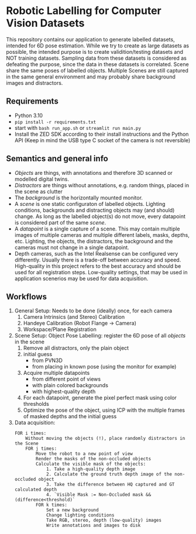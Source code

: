 # Robotic Labelling for Computer Vision Datasets
This repository contains our application to generate labelled datasets, intended for 6D pose estimation. While we try to create as large datasets as possible, the intended purpose is to create validition/testing datasets and NOT training datasets. Sampling data from these datasets is considered as defeating the purpose, since the data in these datasets is correlated. Scene share the same poses of labelled objects. Multiple Scenes are still captured in the same general environment and may probably share background images and distractors.

## Requirements
- Python 3.10
- `pip install -r requirements.txt`
- start with `bash run_app.sh` or `streamlit run main.py`
- Install the ZED SDK according to their install instructions and the Python API (Keep in mind the USB type C socket of the camera is not reversible)

## Semantics and general info
- *Objects* are things, with annotations and therefore 3D scanned or modelled digital twins.
- *Distractors* are things without annotations, e.g. random things, placed in the scene as clutter
- The *background* is the horizontally mounted monitor.
- A *scene* is one static configuraton of labelled objects. Lighting conditions, backgrounds and distracting objects may (and should) change. As long as the labelled object(s) do not move, every datapoint is considered part of the same *scene*.
- A *datapoint* is a single capture of a scene. This may contain multiple images of multiple cameras and multiple different labels, masks, depths, etc. Lighting, the objects, the distractors, the background and the cameras must not change in a single datapoint.
- Depth cameras, such as the Intel Realsense can be configured very differently. Usually there is a trade-off between accuracy and speed. High-quality in this project refers to the best accuracy and should be used for all registration steps. Low-quality settings, that may be used in application scenerios may be used for data acquisition.

## Workflows
1. General Setup: Needs to be done (ideally) once, for each camera
    1. Camera Intrinsics (and Stereo) Calibration
    2. Handeye Calibration (Robot Flange -> Camera)
    3. Workspace/Plane Registration
2. Scene Setup: Object Pose Labelling: register the 6D pose of all *objects* in the scene
    1. Remove all distractors, only the plain object
    2. initial guess
        - from PVN3D
        - from placing in known pose (using the monitor for example)
    3. Acquire multiple datapoints
        - from different point of views
        - with plain colored backgrounds
        - with highest-quality depth
    4. For each datapoint, generate the pixel perfect mask using color thresholds
    5. Optimize the pose of the object, using ICP with the multiple frames of masked depths and the initial guess
3. Data acquisition:
    ```
    FOR i times:
        Without moving the objects (!), place randomly distractors in the Scene
        FOR j times:
            Move the robot to a new point of view
            Render the masks of the non-occluded objects
            Calculate the visible mask of the objects:
                1. Take a high-quality depth image
                2. Calculate the ground truth depth image of the non-occluded object
                3. Take the difference between HQ captured and GT calculated depth
                4. `Visible Mask := Non-Occluded mask && (difference<threshold)`
            FOR k times:
                Set a new background
                Change lighting conditions
                Take RGB, stereo, depth (low-quality) images
                Write annotations and images to disk
    ```